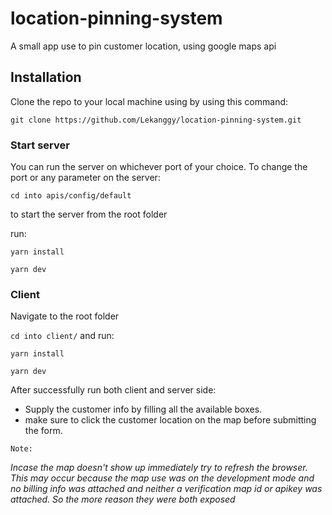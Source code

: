 # location-pinning-system
A small app use to pin customer location, using google maps api


## Installation

Clone the repo to your local machine using by using this command:

`git clone https://github.com/Lekanggy/location-pinning-system.git`

### Start server
You can run the server on whichever port of your choice. To change the port or any parameter on the server:

`cd into apis/config/default`

to start the server from the root folder

run:

`yarn install`

`yarn dev`

### Client 

Navigate to the root folder

`cd into client/`
and run:

`yarn install`

`yarn dev`

After successfully run both client and server side:

- Supply the customer info by filling all the available boxes.
- make sure to click the customer location on the map before submitting the form.


`Note:`

*Incase the map doesn't show up immediately try to refresh the browser. This may occur because the map use was on the development mode and no billing info was attached and neither a verification map id or apikey was attached.
So the more reason they were both exposed* 




